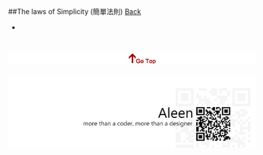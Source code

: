 ##The laws of Simplicity (簡單法則) [Back](./../Thought%20Menu.md)

- 

<a href="#" style="left:200px;"><img src="./../../pic/gotop.png"></a>
=====
<a href="http://aleen42.github.io/" target="_blank" ><img src="./../../pic/tail.gif"></a>
